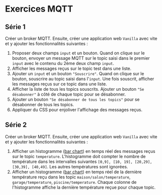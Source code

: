 # Exercices MQTT

## Série 1

Créer un broker MQTT. Ensuite, créer une application web `Vanilla` avec vite et y ajouter les fonctionnalités suivantes :

1. Proposer deux champs `input` et un bouton. Quand on clique sur le bouton, envoyer un message MQTT sur le topic saisi dans le premier `input` avec le contenu du 2ème deux champ `input`.
1. Afficher les messages reçus sur le topic test dans une liste.
1. Ajouter un `input` et un bouton `"Souscrire"`. Quand on clique sur le bouton, souscrire au topic saisi dans l'`input`. Une fois souscrit, afficher les messages reçus sur ce topic dans une liste.
1. Afficher la liste de tous les topics souscrits. Ajouter un bouton `"Se désabonner"` à côté de chaque topic pour se désabonner.
1. Ajouter un bouton `"Se désabonner de tous les topics"` pour se désabonner de tous les topics.
1. Appliquer du CSS pour enjoliver l'affichage des messages reçus.

## Série 2

Créer un broker MQTT. Ensuite, créer une application web `Vanilla` avec vite et y ajouter les fonctionnalités suivantes :

1. Afficher un histogramme ([bar chart](https://www.chartjs.org/docs/latest/charts/bar.html)) en temps réel des messages reçus sur le topic `temperature`. L'histogramme doit compter le nombre de température dans les intervalles suivantes `[0,9], [10, 19], [20,29], [30,39], [40,49]`. Les autres températures sont ignorées.
1. Afficher un histogramme ([bar chart](https://www.chartjs.org/docs/latest/charts/bar.html)) en temps réel de la dernière température reçu dans les topic `maison/salon/temperature`, `garage/temperature`, `piscine/temperature`. Chaque colonne de l'histogramme affiche la dernière température reçue pour chaque topic.

